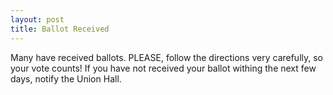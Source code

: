 ```yaml
---
layout: post
title: Ballot Received
---
```


Many have received ballots. PLEASE, follow the directions very carefully, so your vote counts! If you have not received your ballot withing the next few days, notify the Union Hall.